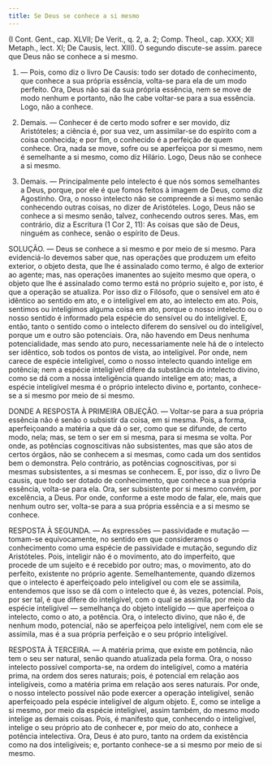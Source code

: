 ```yaml
---
title: Se Deus se conhece a si mesmo
---
```


(I Cont. Gent., cap. XLVII; De Verit., q. 2, a. 2; Comp. Theol., cap. XXX; XII Metaph., lect. XI; De Causis, lect. XIII).
  O segundo discute-se assim. parece que Deus não se conhece a si mesmo.  

1. — Pois, como diz o livro De Causis: todo ser dotado de conhecimento, que conhece a sua própria essência, volta-se para ela de um modo perfeito. Ora, Deus não sai da sua própria essência, nem se move de modo nenhum e portanto, não lhe cabe voltar-se para a sua essência. Logo, não a conhece.  

2. Demais. — Conhecer é de certo modo sofrer e ser movido, diz Aristóteles; a ciência é, por sua vez, um assimilar-se do espírito com a coisa conhecida; e por fim, o conhecido é a perfeição de quem conhece. Ora, nada se move, sofre ou se aperfeiçoa por si mesmo, nem é semelhante a si mesmo, como diz Hilário. Logo, Deus não se conhece a si mesmo.  

3. Demais. — Principalmente pelo intelecto é que nós somos semelhantes a Deus, porque, por ele é que fomos feitos à imagem de Deus, como diz Agostinho. Ora, o nosso intelecto não se compreende a si mesmo senão conhecendo outras coisas, no dizer de Aristóteles. Logo, Deus não se conhece a si mesmo senão, talvez, conhecendo outros seres.  Mas, em contrário, diz a Escritura (1 Cor 2, 11): As coisas que são de Deus, ninguém as conhece, senão o espírito de Deus.  

SOLUÇÃO. — Deus se conhece a si mesmo e por meio de si mesmo. Para evidenciá-lo devemos saber que, nas operações que produzem um efeito exterior, o objeto desta, que lhe é assinalado como termo, é algo de exterior ao agente; mas, nas operações imanentes ao sujeito mesmo que opera, o objeto que lhe é assinalado como termo está no próprio sujeito e, por isto, é que a operação se atualiza. Por isso diz o Filósofo, que o sensível em ato é idêntico ao sentido em ato, e o inteligível em ato, ao intelecto em ato. Pois, sentimos ou inteligimos alguma coisa em ato, porque o nosso intelecto ou o nosso sentido é informado pela espécie do sensível ou do inteligível. E, então, tanto o sentido como o intelecto diferem do sensível ou do inteligível, porque um e outro são potenciais. Ora, não havendo em Deus nenhuma potencialidade, mas sendo ato puro, necessariamente nele há de o intelecto ser idêntico, sob todos os pontos de vista, ao inteligível. Por onde, nem carece de espécie inteligível, como o nosso intelecto quando intelige em potência; nem a espécie inteligível difere da substância do intelecto divino, como se dá com a nossa inteligência quando intelige em ato; mas, a espécie inteligível mesma é o próprio intelecto divino e, portanto, conhece-se a si mesmo por meio de si mesmo.  

DONDE A RESPOSTA À PRIMEIRA OBJEÇÃO. — Voltar-se para a sua própria essência não é senão o subsistir da coisa, em si mesma. Pois, a forma, aperfeiçoando a matéria a que dá o ser, como que se difunde, de certo modo, nela; mas, se tem o ser em si mesma, para si mesma se volta. Por onde, as potências cognoscitivas não subsistentes, mas que são atos de certos órgãos, não se conhecem a si mesmas, como cada um dos sentidos bem o demonstra. Pelo contrário, as potências cognoscitivas, por si mesmas subsistentes, a si mesmas se conhecem. E, por isso, diz o livro De causis, que todo ser dotado de conhecimento, que conhece a sua própria essência, volta-se para ela. Ora, ser subsistente por si mesmo convém, por excelência, a Deus. Por onde, conforme a este modo de falar, ele, mais que nenhum outro ser, volta-se para a sua própria essência e a si mesmo se conhece.  

RESPOSTA À SEGUNDA. — As expressões — passividade e mutação — tomam-se equivocamente, no sentido em que consideramos o conhecimento como uma espécie de passividade e mutação, segundo diz Aristóteles. Pois, inteligir não é o movimento, ato do imperfeito, que procede de um sujeito e é recebido por outro; mas, o movimento, ato do perfeito, existente no próprio agente. Semelhantemente, quando dizemos que o intelecto é aperfeiçoado pelo inteligível ou com ele se assimila, entendemos que isso se dá com o intelecto que é, às vezes, potencial. Pois, por ser tal, é que difere do inteligível, com o qual se assimila, por meio da espécie inteligível — semelhança do objeto inteligido — que aperfeiçoa o intelecto, como o ato, a potência. Ora, o intelecto divino, que não é, de nenhum modo, potencial, não se aperfeiçoa pelo inteligível, nem com ele se assimila, mas é a sua própria perfeição e o seu próprio inteligível.  

RESPOSTA À TERCEIRA. — A matéria prima, que existe em potência, não tem o seu ser natural, senão quando atualizada pela forma. Ora, o nosso intelecto possível comporta-se, na ordem do inteligível, como a matéria prima, na ordem dos seres naturais; pois, é potencial em relação aos inteligíveis, como a matéria prima em relação aos seres naturais. Por onde, o nosso intelecto possível não pode exercer a operação inteligível, senão aperfeiçoado pela espécie inteligível de algum objeto. E, como se intelige a si mesmo, por meio da espécie inteligível, assim também, do mesmo modo intelige as demais coisas. Pois, é manifesto que, conhecendo o inteligível, intelige o seu próprio ato de conhecer e, por meio do ato, conhece a potência intelectiva. Ora, Deus é ato puro, tanto na ordem da existência como na dos inteligíveis; e, portanto conhece-se a si mesmo por meio de si mesmo.